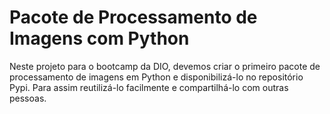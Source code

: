 # Pacote de Processamento de Imagens com Python
Neste projeto para o bootcamp da DIO, devemos criar o primeiro pacote de processamento de imagens em Python e disponibilizá-lo no repositório Pypi. 
Para assim reutilizá-lo facilmente e compartilhá-lo com outras pessoas.
